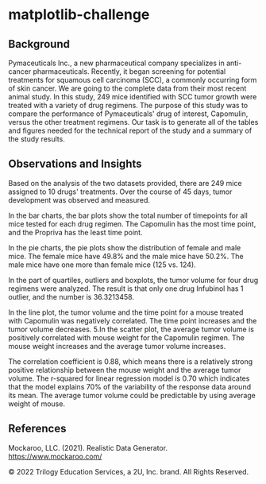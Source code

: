 # matplotlib-challenge
## Background
Pymaceuticals Inc., a new pharmaceutical company specializes in anti-cancer pharmaceuticals. Recently, it began screening for potential treatments for squamous cell carcinoma (SCC), a commonly occurring form of skin cancer. We are going to the complete data from their most recent animal study. In this study, 249 mice identified with SCC tumor growth were treated with a variety of drug regimens. The purpose of this study was to compare the performance of Pymaceuticals' drug of interest, Capomulin, versus the other treatment regimens. Our task is to generate all of the tables and figures needed for the technical report of the study and a summary of the study results.
## Observations and Insights
Based on the analysis of the two datasets provided, there are 249 mice assigned to 10 drugs' treatments. Over the course of 45 days, tumor development was observed and measured. 

In the bar charts, the bar plots show the total number of timepoints for all mice tested for each drug regimen. The Capomulin has the most time point, and the Propriva has the least time point.

In the pie charts, the pie plots show the distribution of female and male mice. The female mice have 49.8% and the male mice have 50.2%. The male mice have one more than female mice (125 vs. 124).

In the part of quartiles, outliers and boxplots, the tumor volume for four drug regimens were analyzed. The result is that only one drug Infubinol has 1 outlier, and the number is 36.3213458.

In the line plot, the tumor volume and the time point for a mouse treated with Capomulin was negatively correlated. The time point increases and the tumor volume decreases. 5.In the scatter plot, the average tumor volume is positively correlated with mouse weight for the Capomulin regimen. The mouse weight increases and the average tumor volume increases.

The correlation coefficient is 0.88, which means there is a relatively strong positive relationship between the mouse weight and the average tumor volume. The r-squared for linear regression model is 0.70 which indicates that the model explains 70% of the variability of the response data around its mean. The average tumor volume could be predictable by using average weight of mouse.

## References
Mockaroo, LLC. (2021). Realistic Data Generator. https://www.mockaroo.com/

© 2022 Trilogy Education Services, a 2U, Inc. brand. All Rights Reserved.
